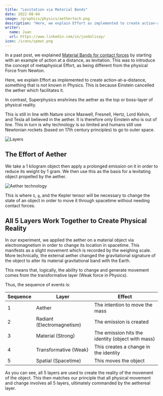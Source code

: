 ```yaml
---
title: "Levitation via Material Bands"
date: 2022-08-04
image: /graphics/physics/aethertech.png
description: "Here, we explain Effort as implemented to create action-at-a-distance, something that is not known in Physics"
writer:
  name: Juan
  url: https://www.linkedin.com/in/jundalisay/
icon: /icons/spmat.png
---
```



In a past post, we explained [Material Bands for contact forces](/material/principles/part-5/chapter-03) by starting with an example of action at a distance, as levitation. This was to introduce the concept of metaphysical Effort, as being different from the physical Force from Newton.  

Here, we explain Effort as implemented to create action-at-a-distance, something that is not known in Physics. This is  because Einstein cancelled the aether which facilitates it. 

In contrast, Superphysics enshrines the aether as the top or boss-layer of physical reality. 

This is still in line with Nature since Maxwell, Fresnell, Hertz, Lord Kelvin, and Tesla all believed in the aether. It is therefore only Einstein who is out of line. This in turn is why technology is so limited and humans still use Newtonian rockets (based on 17th century principles) to go to outer space. 

![Layers](/graphics/egllayers.png)


## The Effort of Aether

<!-- We use the Stokes (Material) Aether to demonstrate action at a distance.  -->

We take a 1 kilogram object then apply a prolonged emission on it in order to reduce its weight by 1 gram. We then use this as the basis for a levitating object propelled by the aether.   

![Aether technology](/graphics/physics/aethertech.png)


This is where `G`, `g`, and the Kepler tensor will be necessary to change the state of an object in order to move it through spacetime without needing contact forces.  


## All 5 Layers Work Together to Create Physical Reality

In our experiment, we applied the aether on a material object via electromagnetism in order to change its location in spacetime. This manifests as a slight movement which is recorded by the weighing scale. More technically, the external aether changed the gravitational signature of the object to alter its material gravitational band with the Earth. 

This means that, logically, the ability to change and generate movement comes from the transformative layer (Weak force in Physics).  

Thus, the sequence of events is:

Sequence | Layer | Effect
--- | --- | ---
1 | Aether | The intention to move the mass
2 | Radiant (Electromagnetism) | The emission is created
3 | Material (Strong) | The emission hits the identity (object with mass)
4 | Transformative (Weak) | This creates a change in the identity
5 | Spatial (Spacetime) | This moves the object

As you can see, all 5 layers are used to create the reality of the movement of the object. This then matches our principle that all physical movement and change involves all 5 layers, ultimately commanded by the aethereal layer. 
 

<!-- Our proposed Superphysics uses the principles of the aether which were supported by great physicists like Maxwell, Fresnell, Lorentz, and Poincare before they were discarded by Einstein's Relativity.

	To demonstrate, we take a 1 kilogram weight and induce a state-change via the aether. This makes the mass 1 gram lighter, representing its repelling of the gravity of the Earth via action at a distance, without any Newtonian contact force.

	As we only use household tools such as a digital kitchen scale, we find inconsistencies in the weight change. But this is still different from having no change in the control (i.e video-record the weight-value for 10 minutes with and without the aether induction).

	From here, we can easily see how aether tech makes sense in construction. This is consistent in early civlizations which built large and heavy infrastructure, such as Egyptian pyramids, without any knowledge of electricity or even combustion. This tech only needs the discovery of fire as to create the construction tools. It doesn't even need writing technology since aether knowledge is best transmitted through oral tradition just as you can learn from YouTube videos faster than from reading a book. 

	Accordingly, we see Hindus preferring oral teachings, and the Egyptians not writing their aether technology down. Instead, the latter taught it orally to Pythagoras which taught it to his followers. Eventually it was learned by Timaeus who was recorded by Plato which we can read now online. 

	Timaeus' account of the aether is important as it must match the aether of the Hindus (akasha) who use it to propel themselves, as levitating monks, instead of for construction. This then supports the case for aethereal propulsion in vehicles. The purported round shape of UFOs match our basic concept for propelling a mass using Descates' First Rule of Movement instead of Netwon's 3rd Law used in rockets. -->
